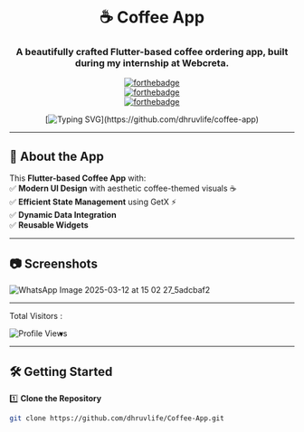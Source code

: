 <div align="center"> 

# ☕ Coffee App  

### A beautifully crafted Flutter-based coffee ordering app, built during my internship at Webcreta.  


[![forthebadge](https://forthebadge.com/images/badges/built-by-developers.svg)](https://github.com/dhruvlife/coffee-app)  
[![forthebadge](https://forthebadge.com/images/badges/made-with-flutter.svg)](https://flutter.dev)  
[![forthebadge](https://forthebadge.com/images/badges/built-for-android.svg)](https://github.com/dhruvlife/coffee-app)  

[![Typing SVG](https://readme-typing-svg.demolab.com?font=Comic+Sans+MS&color=F72288&size=30&center=true&vCenter=true&width=600&height=50&lines=Welcome+to+Coffee+App;Enjoy+your+perfect+brew!)](https://github.com/dhruvlife/coffee-app)

</div>

---

## 🚀 About the App  

This **Flutter-based Coffee App** with:  
✅ **Modern UI Design** with aesthetic coffee-themed visuals ☕  
✅ **Efficient State Management** using GetX ⚡  
✅ **Dynamic Data Integration**  
✅ **Reusable Widgets**  

---

## 📷 Screenshots  

![WhatsApp Image 2025-03-12 at 15 02 27_5adcbaf2](https://github.com/user-attachments/assets/09bb04b1-47c1-42d8-a804-cac78e15f77f)



---



Total Visitors : 


<img align="left" src="https://profile-counter.glitch.me/Coffee-App/count.svg" alt="Profile Views">




-
---



## 🛠️ Getting Started  

1️⃣ **Clone the Repository**  
```sh
git clone https://github.com/dhruvlife/Coffee-App.git
